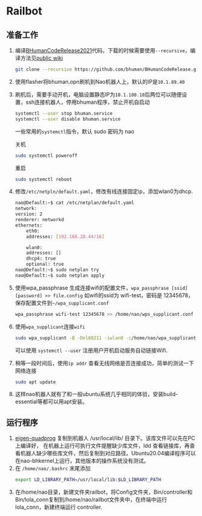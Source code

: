 # Railbot

## 准备工作
1. 编译[BHumanCodeRelease2021](https://github.com/bhuman/BHumanCodeRelease)代码，下载的时候需要使用`--recursive`，编译方法见[public wiki](https://wiki.b-human.de/coderelease2021/)
    ```bash
    git clone --recursive https://github.com/bhuman/BHumanCodeRelease.git
    ```


2. 使用flasher将bhuman.opn刷机到Nao机器人上，默认的IP是`10.1.89.40`

3. 刷机后，需要手动开机，电脑设置静态IP为`10.1.100.10`后两位可以随便设置，ssh连接机器人，停用bhuman程序，禁止开机自启动
    ```bash
    systemctl --user stop bhuman.service
    systemctl --user disable bhuman.service
    ```
    一些常用的`systemctl`指令，默认 sudo 密码为 nao

    关机
    ```bash
    sudo systemctl poweroff
    ```
    
    重启
    ```bash
    sudo systemctl reboot
    ```

4. 修改`/etc/netpln/default.yaml`，修改有线连接固定ip，添加wlan0为dhcp.
    ```bash
    nao@Default:~$ cat /etc/netplan/default.yaml
    network:
    version: 2
    renderer: networkd
    ethernets:
        eth0:
        addresses: [192.168.20.44/16]

        wlan0:
        addresses: []
        dhcp4: true
        optional: true
    nao@Default:~$ sudo netplan try
    nao@Default:~$ sudo netplan apply
    ```

5. 使用wpa_passphrase 生成连接wifi的配置文件，`wpa_passphrase [ssid] [password] >> file.config` 如wifi的ssid为 wifi-test，密码是 12345678，保存配置文件到`~/wpa_supplicant.conf`
    ```bash
    wpa_passphrase wifi-test 12345678 >> /home/nao/wps_supplicant.conf
    ```
6. 使用`wpa_supplicant`连接`wifi`
   ```bash
   sudo wpa_supplicant -B -Dnl80211 -iwlan0 -c/home/nao/wpa_supplicant.conf
   ```
   可以使用 `systemctl --user` 注册用户开机启动服务自动链接Wifi.

7. 稍等一段时间后，使用`ip addr` 查看无线网络是否连接成功，简单的测试一下网络连接
    ```bash
    sudo apt update
    ```
8. 这样nao机器人就有了和一般ubuntu系统几乎相同的体验，安装build-essential等都可以用apt安装。

## 运行程序

1. [eigen-quadprog](https://github.com/jrl-umi3218/eigen-quadprog) 复制到机器人 /usr/local/lib/ 目录下。该库文件可以先在PC上编译好， 在机器上运行可执行文件提醒缺少库文件，ldd 查看链接库，再查看机器人缺少哪些库文件，然后复制到对应路径。Ubuntu20.04编译程序可以在nao-bhkernel上运行，其他版本的操作系统没有测试。
2. 在 `/home/nao/.bashrc` 末尾添加 
    ```bash
    export LD_LIBRARY_PATH=/usr/local/lib:$LD_LIBRARY_PATH
    ```
3. 在/home/nao目录，新建文件夹railbot，将Config文件夹，Bin/controller和Bin/lola_conn复制到/home/nao/railbot文件夹中，在终端中运行 lola_conn，新建终端运行 controller.